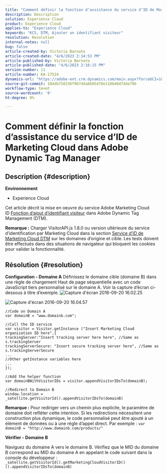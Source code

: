 ```yaml
---
title: "Comment définir la fonction d’assistance du service d’ID de Marketing Cloud dans Adobe Dynamic Tag Manager"
description: Description
solution: Experience Cloud
product: Experience Cloud
applies-to: "Experience Cloud"
keywords: "KCS, DTM, Ajouter un identifiant visiteur"
resolution: Resolution
internal-notes: null
bug: false
article-created-by: Victoria Barnato
article-created-date: "4/6/2023 2:14:53 PM"
article-published-by: Victoria Barnato
article-published-date: "4/6/2023 2:16:15 PM"
version-number: 11
article-number: KA-17524
dynamics-url: "https://adobe-ent.crm.dynamics.com/main.aspx?forceUCI=1&pagetype=entityrecord&etn=knowledgearticle&id=7db5c361-85d4-ed11-a7c7-6045bd006295"
source-git-commit: 104db758336f967dda6b05478e118b40d74de79b
workflow-type: tm+mt
source-wordcount: '0'
ht-degree: 0%

---
```


# Comment définir la fonction d’assistance du service d’ID de Marketing Cloud dans Adobe Dynamic Tag Manager

## Description {#description}

<b>Environnement</b>
- Experience Cloud


Cet article décrit la mise en oeuvre du service Adobe Marketing Cloud ID [Fonction d’ajout d’identifiant visiteur](https://experienceleague.adobe.com/docs/id-service/using/id-service-api/methods/appendvisitorid.html?lang=fr) dans Adobe Dynamic Tag Management (DTM).

<b>Remarque :</b> Charger VisitorAPI.js 1.8.0 ou version ultérieure du service d’identification par Marketing Cloud dans la section [Service d’ID de Marketing Cloud DTM](https://experienceleague.adobe.com/docs/id-service/using/id-service-api/methods/getmcvid.html) sur les domaines d’origine et cible. Les tests doivent être effectués dans des situations de navigateur qui bloquent les cookies pour valider la fonctionnalité.


## Résolution {#resolution}

<b>Configuration - Domaine A</b>
Définissez le domaine cible (domaine B) dans une règle de chargement Haut de page séquentielle avec un code JavaScript tiers personnalisé sur le domaine A. Voir la capture d’écran ci-dessous à titre d’exemple.
![Capture d&#39;écran 2016-09-20 16.02.25](https://helpx.adobe.com/content/dam/help/en/dtm/kb/how-to-set-marketing-cloud-id-service-helper-function-in-adobe-d/jcr%3acontent/main-pars/image/Screenshot%202016-09-20%2016.02.25.png "Capture d&#39;écran 2016-09-20 16.02.25")

![Capture d&#39;écran 2016-09-20 16.04.57](https://helpx.adobe.com/content/dam/help/en/dtm/kb/how-to-set-marketing-cloud-id-service-helper-function-in-adobe-d/jcr%3acontent/main-pars/image_1393293752/Screenshot%202016-09-20%2016.04.57.png "Capture d&#39;écran 2016-09-20 16.04.57")

```clike
//Code on Domain A
var domainB = "www.domainb.com";
 
//Call the ID service
var visitor = Visitor.getInstance ("Insert Marketing Cloud organization ID here",{
trackingServer:"Insert tracking server here here", //Same as s.trackingServer
trackingServerSecure: "Insert secure tracking server here", //Same as s.trackingServerSecure
...
//Other getInstance variables here
...
});
 
//Add the helper function
var domainBWithVisitorIDs = visitor.appendVisitorIDsTo(domainB);
 
//Redirect to Domain B
window.location = _satellite.getVisitorId().appendVisitorIDsTo(domainB)
```


<b>Remarque :</b> Pour rediriger vers un chemin plus explicite, le paramètre de domaine doit refléter cette intention. Si les redirections nécessitent une construction plus dynamique, le code personnalisé peut être ajouté à un élément de données ou à une règle d’appel direct. Par exemple : `var domainB = "http://www.domainb.com/products/"`


<b>Vérifier - Domaine B</b>


Naviguez du domaine A vers le domaine B. Vérifiez que le MID du domaine B correspond au MID du domaine A en appelant le code suivant dans la console du développeur :  `_satellite.getVisitorId().getMarketingCloudVisitorID()().appendVisitorIDsTo(domainB)`
